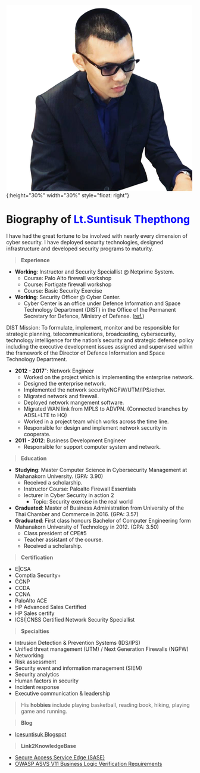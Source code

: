 ![](/img/ice.png){:height="30%" width="30%" style="float: right"}

# Biography of <font color="blue"> Lt.Suntisuk Thepthong </font>

I have had the great fortune to be involved with nearly every dimension of cyber security. I have deployed security technologies, designed infrastructure and developed security programs to maturity. 

>**Experience**

* **Working**: Instructor and Security Speciallist @ Netprime System.
    * Course: Palo Alto firewall workshop
    * Course: Fortigate firewall workshop
    * Course: Basic Security Exercise
* **Working**: Security Officer @ Cyber Center.
    * Cyber Center is an office under Defence Information and Space Technology Department (DIST) in the Office of the Permanent Secretary for Defence, Ministry of Defense. ([ref.](http://dist.mod.go.th/Recommend/Responsibility.aspx ))

DIST Mission:
To formulate, implement, monitor and be responsible for strategic planning, telecommunications, broadcasting, cybersecurity, technology intelligence for the nation’s security and strategic defence policy including the executive development issues assigned and supervised within the framework of the Director of Defence Information and Space Technology Department.
* **2012 - 2017**": Network Engineer
    * Worked on the project which is implementing the enterprise network.
    * Designed the enterprise network.
    * Implemented the network security/NGFW/UTM/IPS/other.
    * Migrated network and firewall.
    * Deployed network mangement software.
    * Migrated WAN link from MPLS to ADVPN. (Connected branches by ADSL+LTE to HQ)
    * Worked in a project team which works across the time line.
    * Responsible for design and implement network security in cooperate.
* **2011 - 2012**: Business Development Engineer
    * Responsible for support computer system and network.


>**Education**

* **Studying**: Master Computer Science in Cybersecurity Management at Mahanakorn University. (GPA: 3.90)
    * Received a scholarship.
    * Instructor Course:  Paloalto Firewall Essentials 
    * lecturer in Cyber Security in action 2
        * Topic: Security exercise in the real world
* **Graduated**: Master of Business Administration from University of the Thai Chamber and Commerce in 2016. (GPA: 3.57)
* **Graduated**: First class honours Bachelor of Computer Engineering form Mahanakorn University of Technology in 2012. (GPA: 3.50)
    * Class president of CPE#5
    * Teacher assistant of the course.
    * Received a scholarship.

>**Certification**

* E\|CSA
* Comptia Security+
* CCNP
* CCDA
* CCNA
* PaloAlto ACE
* HP Advanced Sales Certified 
* HP Sales certify
* ICSI\|CNSS Certified Network Security Speciallist

>**Specialties**

* Intrusion Detection & Prevention Systems (IDS/IPS)
* Unified threat management (UTM) / Next Generation Firewalls (NGFW)
* Networking
* Risk assessment 
* Security event and information management (SIEM)
* Security analytics
* Human factors in security
* Incident response
* Executive communication & leadership


>His **hobbies** include playing basketball, reading book, hiking, playing game and running.

>**Blog**

* [Icesuntisuk Blogspot](https://icesuntisuk.blogspot.com)

>**Link2KnowledgeBase**
* [Secure Access Service Edge (SASE)](/KB/SASE.md)
* [OWASP ASVS V11 Business Logic Verification Requirements](https://gitlab.com/NEIS0736/2020/-/wikis/Requirement/V11-Business-Logic-Verification-Requirements)